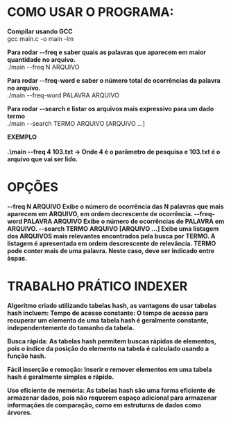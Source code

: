 # COMO USAR O PROGRAMA: 

<B>Compilar usando GCC</B><br>
gcc main.c -o main -lm

<B>Para rodar --freq e saber quais as palavras que aparecem em maior quantidade no arquivo.</B><br>
./main --freq N ARQUIVO

<B>Para rodar --freq-word e saber o número total de ocorrências da palavra no arquivo.</B><br>
./main --freq-word PALAVRA ARQUIVO

<B>Para rodar --search e listar os arquivos mais expressivo para um dado termo</B><br>
./main --search TERMO ARQUIVO [ARQUIVO ...]

<B> EXEMPLO </BR><br>
.\main --freq 4 103.txt -> Onde 4 é o parâmetro de pesquisa e 103.txt é o arquivo que vai ser lido.


# OPÇÕES

--freq N ARQUIVO
Exibe o número de ocorrência das N palavras que mais aparecem em ARQUIVO, em ordem decrescente de ocorrência.
--freq-word PALAVRA ARQUIVO
Exibe o número de ocorrências de PALAVRA em ARQUIVO.
--search TERMO ARQUIVO [ARQUIVO ...]
Exibe uma listagem dos ARQUIVOS mais relevantes encontrados pela busca por TERMO. A listagem é apresentada em ordem descrescente de relevância. TERMO pode conter mais de uma palavra. Neste caso, deve ser indicado entre àspas.


# TRABALHO PRÁTICO INDEXER

Algoritmo criado utilizando tabelas hash, as vantagens de usar tabelas hash incluem:
Tempo de acesso constante: O tempo de acesso para recuperar um elemento de uma tabela hash é geralmente constante, independentemente do tamanho da tabela.

Busca rápida: As tabelas hash permitem buscas rápidas de elementos, pois o índice da posição do elemento na tabela é calculado usando a função hash.

Fácil inserção e remoção: Inserir e remover elementos em uma tabela hash é geralmente simples e rápido.

Uso eficiente de memória: As tabelas hash são uma forma eficiente de armazenar dados, pois não requerem espaço adicional para armazenar informações de comparação, como em estruturas de dados como árvores.

